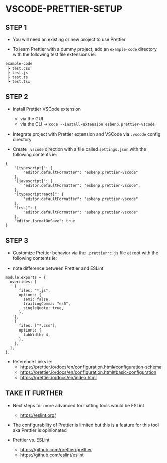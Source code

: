 # VSCODE-PRETTIER-SETUP

## STEP 1

- You will need an existing or new project to use Prettier

- To learn Prettier with a dummy project, add an `example-code` directory with the following test file extensions ie:

```
example-code
 ┣ test.css
 ┣ test.js
 ┣ test.ts
 ┗ test.tsx
```

## STEP 2

- Install Prettier VSCode extension
    * via the GUI
    * via the CLI ->  `code --install-extension esbenp.prettier-vscode`

- Integrate project with Prettier extension and VSCode via `.vscode` config directory

- Create `.vscode` direction with a file called `settings.json` with the following contents ie:

```
{
    "[typescript]": {
        "editor.defaultFormatter": "esbenp.prettier-vscode"
    },
    "[javascript]": {
        "editor.defaultFormatter": "esbenp.prettier-vscode",
    },
    "[typescriptreact]": {
        "editor.defaultFormatter": "esbenp.prettier-vscode"
    },
    "[css]": {
        "editor.defaultFormatter": "esbenp.prettier-vscode"
    },
    "editor.formatOnSave": true
}
```

## STEP 3

- Customize Prettier behavior via the `.prettierrc.js` file at root with the following contents ie:

- note difference between Prettier and ESLint

```
module.exports = {
  overrides: [
    {
      files: "*.js",
      options: {
        semi: false,
        trailingComma: "es5",
        singleQuote: true,
      },
    },
    {
      files: ["*.css"],
      options: {
        tabWidth: 4,
      },
    },
  ],
};
```

- Reference Links ie:
    * https://prettier.io/docs/en/configuration.html#configuration-schema
    * https://prettier.io/docs/en/configuration.html#basic-configuration
    * https://prettier.io/docs/en/index.html

## TAKE IT FURTHER

- Next steps for more advanced formatting tools would be ESLint
    * https://eslint.org/

- The configurability of Prettier is limited but this is a feature for this tool aka Prettier is opinionated

- Prettier vs. ESLint
    * https://github.com/prettier/prettier
    * https://github.com/eslint/eslint
